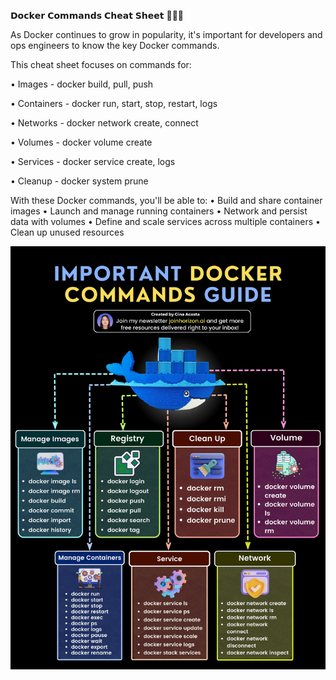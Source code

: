 𝗗𝗼𝗰𝗸𝗲𝗿 𝗖𝗼𝗺𝗺𝗮𝗻𝗱𝘀 𝗖𝗵𝗲𝗮𝘁 𝗦𝗵𝗲𝗲𝘁 🐳👨‍💻

As Docker continues to grow in popularity, it's important for developers and ops engineers to know the key Docker commands. 

This cheat sheet focuses on commands for:

• Images - docker build, pull, push

• Containers - docker run, start, stop, restart, logs

• Networks - docker network create, connect

• Volumes - docker volume create

• Services - docker service create, logs

• Cleanup - docker system prune

With these Docker commands, you'll be able to:
• Build and share container images
• Launch and manage running containers
• Network and persist data with volumes
• Define and scale services across multiple containers
• Clean up unused resources

![img](https://github.com/SouravGanesh/Data-Digest/blob/caefadb3ba46b20c885cda90a2ddfc06fdf709da/images/docker.png)
